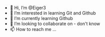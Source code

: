 - 👋 Hi, I’m @Eiger3
- 👀 I’m interested in learning Git and Github
- 🌱 I’m currently learning Github
- 💞️ I’m looking to collaborate on - don't know
- 📫 How to reach me ...

<!---
Eiger3/Eiger3 is a ✨ special ✨ repository because its `README.md` (this file) appears on your GitHub profile.
You can click the Preview link to take a look at your changes.
--->
